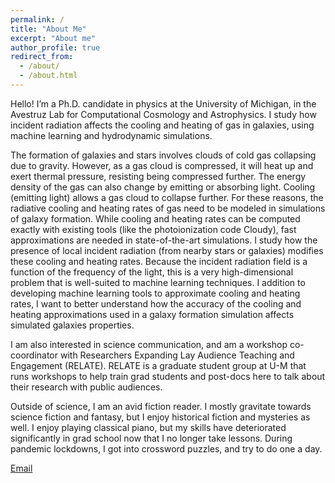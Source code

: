 ```yaml
---
permalink: /
title: "About Me"
excerpt: "About me"
author_profile: true
redirect_from: 
  - /about/
  - /about.html
---
```


Hello! I’m a Ph.D. candidate in physics at the University of Michigan, in the Avestruz Lab for Computational Cosmology and Astrophysics.  I study how incident radiation affects the cooling and heating of gas in galaxies, using machine learning and hydrodynamic simulations. 

The formation of galaxies and stars involves clouds of cold gas collapsing due to gravity. However, as a gas cloud is compressed, it will heat up and exert thermal pressure, resisting being compressed further. The energy density of the gas can also change by emitting or absorbing light. Cooling (emitting light) allows a gas cloud to collapse further. For these reasons, the radiative cooling and heating rates of gas need to be modeled in simulations of galaxy formation.  While cooling and heating rates can be computed exactly with existing tools (like the photoionization code Cloudy), fast approximations are needed in state-of-the-art simulations. I study how the presence of local incident radiation (from nearby stars or galaxies) modifies these cooling and heating rates. Because the incident radiation field is a function of the frequency of the light, this is a very high-dimensional problem that is well-suited to machine learning techniques.  I addition to developing machine learning tools to approximate cooling and heating rates, I want to better understand how the accuracy of the cooling and heating approximations used in a galaxy formation simulation affects simulated galaxies properties.

I am also interested in science communication, and am a workshop co-coordinator with Researchers Expanding Lay Audience Teaching and Engagement (RELATE). RELATE is a graduate student group at U-M that runs workshops to help train grad students and post-docs here to talk about their research with public audiences.

Outside of science, I am an avid fiction reader. I mostly gravitate towards science fiction and fantasy, but I enjoy historical fiction and mysteries as well. I enjoy playing classical piano, but my skills have deteriorated significantly in grad school now that I no longer take lessons. During pandemic lockdowns, I got into crossword puzzles, and try to do one a day.

[Email](dbrobins@umich.edu)
